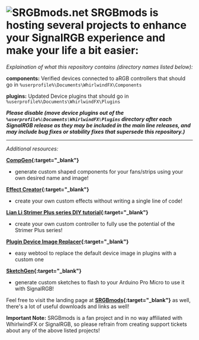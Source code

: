 ![SRGBmods.net](https://srgbmods.net/img/srgbmods-banner.png?v=2022)
**SRGBmods is hosting several projects to enhance your SignalRGB experience and make your life a bit easier:**
===

*Explaination of what this repository contains (directory names listed below):*

**components:** Verified devices connected to aRGB controllers that should go in `%userprofile%\Documents\WhirlwindFX\Components`

**plugins:** Updated Device plugins that should go in `%userprofile%\Documents\WhirlwindFX\Plugins`

***Please disable (move device plugins out of the `%userprofile%\Documents\WhirlwindFX\Plugins` directory after each SignalRGB release as they may be included in the main line releases, and may include bug fixes or stability fixes that supersede this repository.)***

---

*Additional resources:*

**[CompGen](https://srgbmods.net/compgen/){:target="_blank"}**
- generate custom shaped components for your fans/strips using your own desired name and image!

**[Effect Creator](https://srgbmods.net/effectcreator/){:target="_blank"}**
- create your own custom effects without writing a single line of code!

**[Lian Li Strimer Plus series DIY tutorial](https://srgbmods.net/strimerplus/){:target="_blank"}**
- create your own custom controller to fully use the potential of the Strimer Plus series!

**[Plugin Device Image Replacer](https://srgbmods.net/imgreplacer/){:target="_blank"}**
- easy webtool to replace the default device image in plugins with a custom one

**[SketchGen](https://srgbmods.net/sketchgen/){:target="_blank"}**
- generate custom sketches to flash to your Arduino Pro Micro to use it with SignalRGB!


Feel free to visit the landing page at **[SRGBmods](https://srgbmods.net/){:target="_blank"}** as well, there's a lot of useful downloads and links as well!

**Important Note:**
SRGBmods is a fan project and in no way affiliated with WhirlwindFX or SignalRGB, so please refrain from creating support tickets about any of the above listed projects!
